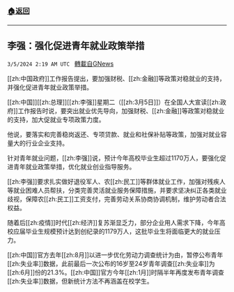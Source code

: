 ###  [:house:返回](README.md)
---


## 李强：强化促进青年就业政策举措
`3/5/2024 2:19 AM UTC ` [轉載自GNews](https://gnews.org/articles/2365389)

[[zh:中国政府]]工作报告提出，要加强财税、[[zh:金融]]等政策对稳就业的支持，并强化促进青年就业政策举措。

[[zh:中国]][[zh:总理]][[zh:李强]]星期二（[[zh:3月5日]]）在全国人大宣读[[zh:政府]]工作报告时说，要突出就业优先导向，加强财税、[[zh:金融]]等政策对稳就业的支持，加大促就业专项政策力度。

他说，要落实和完善稳岗返还、专项贷款、就业和社保补贴等政策，加强对就业容量大的行业企业支持。

针对青年就业问题，[[zh:李强]]说，预计今年高校毕业生超过1170万人，要强化促进青年就业政策举措，优化就业创业指导服务。

[[zh:李强]]要求扎实做好退役军人、农[[zh:民工]]等群体就业工作，加强对残疾人等就业困难人员帮扶，分类完善灵活就业服务保障措施，并要求坚决纠正各类就业歧视，保障农[[zh:民工]]工资支付，完善劳动关系协商协调机制，维护劳动者合法权益。

随着后[[zh:疫情]]时代[[zh:经济]]复苏渐显乏力，部分企业用人需求下降，今年高校应届毕业生规模预计达到创纪录的1179万人，这批毕业生将面临更大的就业压力。

[[zh:中国]]官方去年[[zh:8月]]以进一步优化劳动力调查统计为由，暂停公布青年[[zh:失业率]]数据，此前最后一次公布的16岁至24岁青年调查[[zh:失业率]]为[[zh:6月]]份的21.3%。[[zh:中国]]官方今年[[zh:1月]]时隔半年再度发布青年调查[[zh:失业率]]数据，但新统计方法不再涵盖在校学生。
